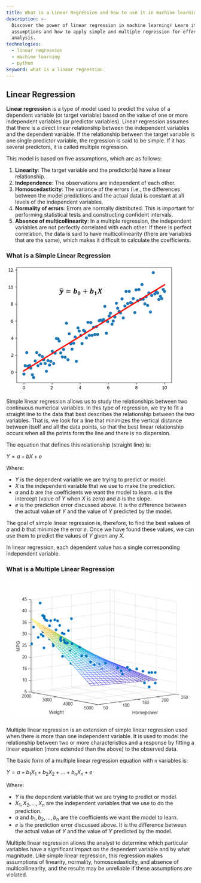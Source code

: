 ```yaml
---
title: What is a Linear Regression and how to use it in machine learning models
description: >-
  Discover the power of linear regression in machine learning! Learn its key
  assumptions and how to apply simple and multiple regression for effective data
  analysis.
technologies:
  - linear regression
  - machine learning
  - python
keyword: what is a linear regression
---
```

## Linear Regression

**Linear regression** is a type of model used to predict the value of a dependent variable (or target variable) based on the value of one or more independent variables (or predictor variables). Linear regression assumes that there is a direct linear relationship between the independent variables and the dependent variable. If the relationship between the target variable is one single predictor variable, the regression is said to be simple. If it has several predictors, it is called multiple regression.

This model is based on five assumptions, which are as follows:

1. **Linearity**: The target variable and the predictor(s) have a linear relationship.
2. **Independence**: The observations are independent of each other.
3. **Homoscedasticity**: The variance of the errors (i.e., the differences between the model predictions and the actual data) is constant at all levels of the independent variables.
4. **Normality of errors**: Errors are normally distributed. This is important for performing statistical tests and constructing confident intervals.
5. **Absence of multicollinearity**: In a multiple regression, the independent variables are not perfectly correlated with each other. If there is perfect correlation, the data is said to have multicollinearity (there are variables that are the same), which makes it difficult to calculate the coefficients.

### What is a Simple Linear Regression

![simple linear regression](https://github.com/4GeeksAcademy/machine-learning-content/raw/master/assets/regresion_lineal.png?raw=true)

Simple linear regression allows us to study the relationships between two continuous numerical variables. In this type of regression, we try to fit a straight line to the data that best describes the relationship between the two variables. That is, we look for a line that minimizes the vertical distance between itself and all the data points, so that the best linear relationship occurs when all the points form the line and there is no dispersion.

The equation that defines this relationship (straight line) is:

$Y = a + bX + e$

Where:
- $Y$ is the dependent variable we are trying to predict or model.
- $X$ is the independent variable that we use to make the prediction.
- $a$ and $b$ are the coefficients we want the model to learn. $a$ is the intercept (value of $Y$ when $X$ is zero) and $b$ is the slope.
- $e$ is the prediction error discussed above. It is the difference between the actual value of $Y$ and the value of $Y$ predicted by the model.

The goal of simple linear regression is, therefore, to find the best values of $a$ and $b$ that minimize the error $e$. Once we have found these values, we can use them to predict the values of $Y$ given any $X$.

In linear regression, each dependent value has a single corresponding independent variable.

### What is a Multiple Linear Regression

![multiple linear regression](https://github.com/4GeeksAcademy/machine-learning-content/blob/master/assets/regresion_lineal_multiple.png?raw=true)

Multiple linear regression is an extension of simple linear regression used when there is more than one independent variable. It is used to model the relationship between two or more characteristics and a response by fitting a linear equation (more extended than the above) to the observed data.

The basic form of a multiple linear regression equation with `n` variables is:

$Y = a + b_1X_1 + b_2X_2 + ... + b_nX_n + e$

Where:
- $Y$ is the dependent variable that we are trying to predict or model.
- $X_1, X_2, ..., X_n$ are the independent variables that we use to do the prediction.
- $a$ and $b_1, b_2, ..., b_n$ are the coefficients we want the model to learn.
- $e$ is the prediction error discussed above. It is the difference between the actual value of $Y$ and the value of $Y$ predicted by the model.

Multiple linear regression allows the analyst to determine which particular variables have a significant impact on the dependent variable and by what magnitude. Like simple linear regression, this regression makes assumptions of linearity, normality, homoscedasticity, and absence of multicollinearity, and the results may be unreliable if these assumptions are violated.

